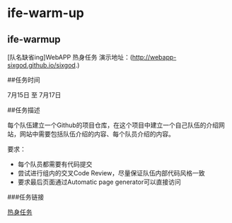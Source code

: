 # ife-warm-up
## ife-warmup
[队名缺省ing]WebAPP 热身任务
演示地址：(http://webapp-sixgod.github.io/sixgod.)

##任务时间

7月15日 至 7月17日

##任务描述

每个队伍建立一个Github的项目仓库，在这个项目中建立一个自己队伍的介绍网站，网站中需要包括队伍介绍的内容、每个队员介绍的内容。

要求：
+ 每个队员都需要有代码提交
+ 尝试进行组内的交叉Code Review，尽量保证队伍内部代码风格一致
+ 要求最后页面通过Automatic page generator可以直接访问

###任务链接


[热身任务](https://github.com/baidu-ife/ife/blob/master/2015_summer/task/warm_up.md)
